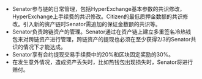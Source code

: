 * Senator参与链的日常管理，包括HyperExchange基本参数的共识修改，HyperExchange上手续费的共识修改。Citizen的最低质押金数额的共识修改。引入新的资产链时Senator需追加的保证金数额的共识等。
* Senator负责跨链资产的管理。Senator通过在资产链上建立多重签名冷热钱包来对跨链资产进行管理，跨链资产的提现也必须在至少获得2/3的Senator共识的情况下才能达成。
* Senator享有合约提现交易手续费中的20%和区块固定奖励的30%。
* 在发生意外情况，造成资产丢失时，比如热钱包出现损失时，Senator将进行赔付。